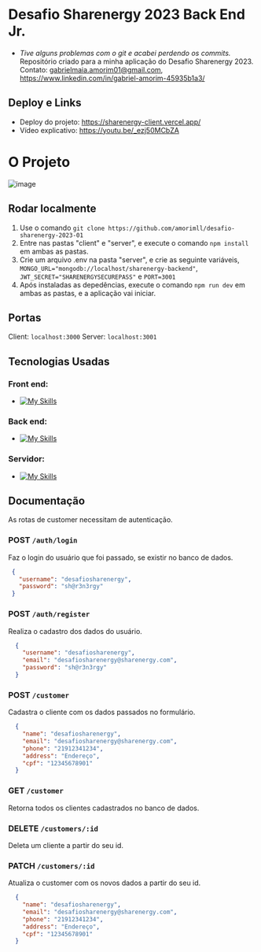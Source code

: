 # Desafio Sharenergy 2023 Back End Jr.
- *Tive alguns problemas com o git e acabei perdendo os commits.*
Repositório criado para a minha aplicação do Desafio Sharenergy 2023. Contato: [gabrielmaia.amorim01@gmail.com](mailto:gabrielmaia.amorim01@gmail.com?subject=[GitHub]%20Source%20Han%20Sans), https://www.linkedin.com/in/gabriel-amorim-45935b1a3/

## Deploy e Links
- Deploy do projeto: https://sharenergy-client.vercel.app/
- Vídeo explicativo: https://youtu.be/_ezj50MCbZA

# O Projeto

![image](https://user-images.githubusercontent.com/63107417/211658343-4973c772-84cb-44fb-a8b0-bd0bfc67f999.png)

## Rodar localmente

1. Use o comando `git clone https://github.com/amorimll/desafio-sharenergy-2023-01`
2. Entre nas pastas "client" e "server", e execute o comando `npm install` em ambas as pastas.
3. Crie um arquivo .env na pasta "server", e crie as seguinte variáveis, `MONGO_URL="mongodb://localhost/sharenergy-backend"`, `JWT_SECRET="SHARENERGYSECUREPASS"` e `PORT=3001`
4. Após instaladas as depedências, execute o comando `npm run dev` em ambas as pastas, e a aplicação vai iniciar.

## Portas

Client: `localhost:3000`
Server: `localhost:3001`

## Tecnologias Usadas

### Front end:
- [![My Skills](https://skillicons.dev/icons?i=ts,react,redux,materialui)](https://skillicons.dev)
### Back end: 
- [![My Skills](https://skillicons.dev/icons?i=ts,nodejs,express)](https://skillicons.dev)
### Servidor: 
- [![My Skills](https://skillicons.dev/icons?i=mongodb)](https://skillicons.dev)

## Documentação

As rotas de customer necessitam de autenticação.

### POST `/auth/login`
  Faz o login do usuário que foi passado, se existir no banco de dados.
   ```json
    {
      "username": "desafiosharenergy",
      "password": "sh@r3n3rgy"
    }
  ```
### POST `/auth/register`
  Realiza o cadastro dos dados do usuário.
  ```json
    {
      "username": "desafiosharenergy",
      "email": "desafiosharenergy@sharenergy.com",
      "password": "sh@r3n3rgy"
    }
  ```
### POST `/customer`
  Cadastra o cliente com os dados passados no formulário.
  ```json
    {
      "name": "desafiosharenergy",
      "email": "desafiosharenergy@sharenergy.com",
      "phone": "21912341234",
      "address": "Endereço",
      "cpf": "12345678901"
    }
  ```
### GET `/customer`
  Retorna todos os clientes cadastrados no banco de dados.

### DELETE `/customers/:id`
  Deleta um cliente a partir do seu id.

### PATCH `/customers/:id`
  Atualiza o customer com os novos dados a partir do seu id.
  
  ```json
    {
      "name": "desafiosharenergy",
      "email": "desafiosharenergy@sharenergy.com",
      "phone": "21912341234",
      "address": "Endereço",
      "cpf": "12345678901"
    }
  ```

